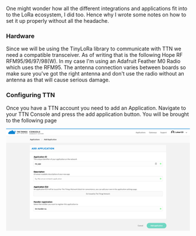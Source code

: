 One might wonder how all the different integrations and applications fit into to the LoRa ecosystem, I did too. Hence why I wrote some notes on how to set it up properly without all the headache.

### Hardware
Since we will be using the TinyLoRa library to communicate with TTN we need a compatible transceiver. As of writing that is the following Hope RF RFM95/96/97/98(W). In my case I'm using an Adafruit Feather M0 Radio which uses the RFM95. The antenna connection varies between boards so make sure you've got the right antenna and don't use the radio without an antenna as that will cause serious damage. 

### Configuring TTN
Once you have a TTN account you need to add an Application. Navigate to your TTN Console and press the add application button. You will be brought to the following page

![Add application](https://raw.githubusercontent.com/Lukas1337/Lukas1337.github.io/master/assets/images/add-application.png)
